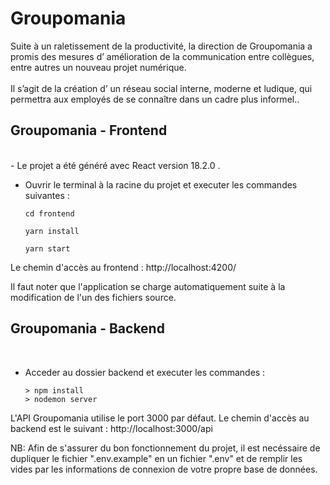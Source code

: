 # Groupomania 

Suite à un raletissement de la productivité, la direction de Groupomania a promis des mesures d’
amélioration de la communication entre collègues,
entre autres un nouveau projet numérique.</br></br>
Il s’agit de la création d’
un réseau social interne,
moderne et ludique, qui permettra aux employés de se connaître dans un cadre plus
informel..

## Groupomania - Frontend
<br/>
-  Le projet a été généré avec React  version 18.2.0 .

- Ouvrir le terminal à la racine du projet et executer les commandes suivantes :

    `cd frontend `

    `yarn install `

    `yarn start`
    

Le chemin d'accès au frontend : http://localhost:4200/

Il faut noter que l'application se charge automatiquement suite à la modification de l'un des fichiers source.

## Groupomania - Backend
<br/>

- Acceder au dossier backend et executer les commandes :  

      > npm install
      > nodemon server

L'API Groupomania utilise le port 3000 par défaut. Le chemin d'accès au backend est le suivant :
http://localhost:3000/api 

NB: Afin de s'assurer du bon fonctionnement du projet, il est necéssaire de dupliquer le fichier ".env.example" en un fichier ".env" et de remplir les vides par les informations de connexion de votre propre base de données. 
